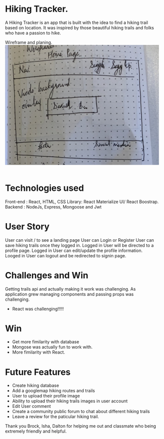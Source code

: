 # Hiking Tracker.
 A Hiking Tracker is an app that is built with the idea to find a hiking trail based on location. It was inspired by those beautiful hiking trails and folks who have a passion to hike.
 
Wireframe and planing.
![](https://github.com/coderkarma/hiking-tracker/blob/master/Screen%20Shot%202019-04-11%20at%205.48.41%20PM.png)
![]()



# Technologies used
Front-end : React, HTML, CSS
Library: React Materialize UI/ React Boostrap.
Backend : NodeJs, Express, Mongoose and Jwt


# User Story 

User can visit / to see a landing page
User can Login or Register
User can save hiking trails once they logged in.
Logged in User will be directed to a profile page.
Logged in User can edit/update the profile information.
Looged in User can logout and be redirected to signin page.


# Challenges and Win 
Getting trails api and actually making it work was challenging. As application grew managing components and passing props was challenging.
- React was challenging!!!!!

# Win 
- Get more fimilarity with database 
- Mongose was actually fun to work with.
- More fimilarity with React.

# Future Features
- Create hiking database 
- Add a googlemap  hiking routes and trails
- User to upload their profile image
- Ability to  upload their hiking trails images in user account
- Edit User comment
- Create a community public forum to chat about different hiking trails
- Leave a review for the paticular hiking trail.


Thank you Brock, Isha, Dalton for helping me out and classmate who being extremely friendly and helpful.
# 
